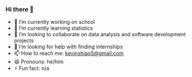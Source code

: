 ### Hi there 👋

<!--
**kevin-shiao/kevin-shiao** is a ✨ _special_ ✨ repository because its `README.md` (this file) appears on your GitHub profile.

Here are some ideas to get you started:
<!--  -->
- 🔭 I’m currently working on school
- 🌱 I’m currently learning statistics
- 👯 I’m looking to collaborate on data analysis and software development projects
- 🤔 I’m looking for help with finding internships
- 📫 How to reach me: kevinshiao5@gmail.com
- 😄 Pronouns: he/him
- ⚡ Fun fact: n/a


